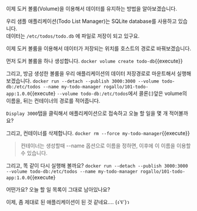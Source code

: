 이제 도커 볼륨(Volume)을 이용해서 데이터를 유지하는 방법을 알아보겠습니다.

우리 샘플 애플리케이션(Todo List Manager)는 SQLite database를 사용하고 있습니다.  
데이터는 `/etc/todos/todo.db` 에 파일로 저장이 되고 있구요.

이제 도커 볼륨을 이용해서 데이터가 저장되는 위치를 호스트의 경로로 바꿔보겠습니다.

먼저 도커 볼륨을 하나 생성합니다.
`docker volume create todo-db`{{execute}}

그리고, 방금 생성한 볼륨을 우리 애플리케이션의 데이터 저장경로로 마운트해서 실행해 보겠습니다.
`docker run --detach --publish 3000:3000 --volume todo-db:/etc/todos --name my-todo-manager rogallo/101-todo-app:1.0.0`{{execute}
`--volume todo-db:/etc/todos`에서 콜론(:)앞은 volume의 이름을, 뒤는 컨테이너의 경로를 적어줍니다.

`Display 3000`탭을 클릭해서 애플리케이션으로 접속하고 오늘 할 일을 몇 개 적어볼까요?

그리고, 컨테이너를 삭제합니다.
`docker rm --force my-todo-manager`{{execute}}
> 컨테이너는 생성할때 --name 옵션으로 이름을 정하면, 이후에 이 이름을 이용할 수 있습니다.

그리고, 똑 같이 다시 실행해 볼까요?
`docker run --detach --publish 3000:3000 --volume todo-db:/etc/todos --name my-todo-manager rogallo/101-todo-app:1.0.0`{{execute}

어떤가요?
오늘 할 일 목록이 그대로 남아있나요?

이제, 좀 제대로 된 애플리케이션이 된 것 같네요.... (ง˙∇˙)ว
